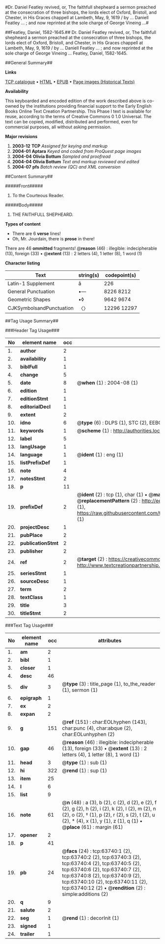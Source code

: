 #Dr. Daniel Featley revived, or, The faithfull shepheard a sermon preached at the consecration of three bishops, the lords elect of Oxford, Bristoll, and Chester, in His Graces chappell at Lambeth, May, 9, 1619 / by ... Daniell Featley ... ; and now reprinted at the sole charge of George Vineing ...#

##Featley, Daniel, 1582-1645.##
Dr. Daniel Featley revived, or, The faithfull shepheard a sermon preached at the consecration of three bishops, the lords elect of Oxford, Bristoll, and Chester, in His Graces chappell at Lambeth, May, 9, 1619 / by ... Daniell Featley ... ; and now reprinted at the sole charge of George Vineing ...
Featley, Daniel, 1582-1645.

##General Summary##

**Links**

[TCP catalogue](http://www.ota.ox.ac.uk/tcp/)  • 
[HTML](http://tei.it.ox.ac.uk/tcp/Texts-HTML/free/A41/A41006.html)  • 
[EPUB](http://tei.it.ox.ac.uk/tcp/Texts-EPUB/free/A41/A41006.epub) • 
[Page images (Historical Texts)](https://data.historicaltexts.jisc.ac.uk/view?pubId=eebo-12580774e&pageId=eebo-12580774e-63740-1)

**Availability**

This keyboarded and encoded edition of the
	       work described above is co-owned by the institutions
	       providing financial support to the Early English Books
	       Online Text Creation Partnership. This Phase I text is
	       available for reuse, according to the terms of Creative
	       Commons 0 1.0 Universal. The text can be copied,
	       modified, distributed and performed, even for
	       commercial purposes, all without asking permission.

**Major revisions**

1. __2003-12__ __TCP__ *Assigned for keying and markup*
1. __2004-01__ __Aptara__ *Keyed and coded from ProQuest page images*
1. __2004-04__ __Olivia Bottum__ *Sampled and proofread*
1. __2004-04__ __Olivia Bottum__ *Text and markup reviewed and edited*
1. __2004-07__ __pfs__ *Batch review (QC) and XML conversion*

##Content Summary##

#####Front#####

1. To the Courteous Reader.

#####Body#####

1. THE
FAITHFULL
SHEPHEARD.

**Types of content**

  * There are 6 **verse** lines!
  * Oh, Mr. Jourdain, there is **prose** in there!

There are 46 **ommitted** fragments! 
 @__reason__ (46) : illegible: indecipherable (13), foreign (33)  •  @__extent__ (13) : 2 letters (4), 1 letter (8), 1 word (1)

**Character listing**


|Text|string(s)|codepoint(s)|
|---|---|---|
|Latin-1 Supplement|â|226|
|General Punctuation|•—|8226 8212|
|Geometric Shapes|▪◊|9642 9674|
|CJKSymbolsandPunctuation|〈〉|12296 12297|

##Tag Usage Summary##

###Header Tag Usage###

|No|element name|occ|attributes|
|---|---|---|---|
|1.|__author__|2||
|2.|__availability__|1||
|3.|__biblFull__|1||
|4.|__change__|5||
|5.|__date__|8| @__when__ (1) : 2004-08 (1)|
|6.|__edition__|1||
|7.|__editionStmt__|1||
|8.|__editorialDecl__|1||
|9.|__extent__|2||
|10.|__idno__|6| @__type__ (6) : DLPS (1), STC (2), EEBO-CITATION (1), OCLC (1), VID (1)|
|11.|__keywords__|1| @__scheme__ (1) : http://authorities.loc.gov/ (1)|
|12.|__label__|5||
|13.|__langUsage__|1||
|14.|__language__|1| @__ident__ (1) : eng (1)|
|15.|__listPrefixDef__|1||
|16.|__note__|4||
|17.|__notesStmt__|2||
|18.|__p__|11||
|19.|__prefixDef__|2| @__ident__ (2) : tcp (1), char (1)  •  @__matchPattern__ (2) : ([0-9\-]+):([0-9IVX]+) (1), (.+) (1)  •  @__replacementPattern__ (2) : http://eebo.chadwyck.com/downloadtiff?vid=$1&page=$2 (1), https://raw.githubusercontent.com/textcreationpartnership/Texts/master/tcpchars.xml#$1 (1)|
|20.|__projectDesc__|1||
|21.|__pubPlace__|2||
|22.|__publicationStmt__|2||
|23.|__publisher__|2||
|24.|__ref__|2| @__target__ (2) : https://creativecommons.org/publicdomain/zero/1.0/ (1), http://www.textcreationpartnership.org/docs/. (1)|
|25.|__seriesStmt__|1||
|26.|__sourceDesc__|1||
|27.|__term__|2||
|28.|__textClass__|1||
|29.|__title__|3||
|30.|__titleStmt__|2||


###Text Tag Usage###

|No|element name|occ|attributes|
|---|---|---|---|
|1.|__am__|2||
|2.|__bibl__|1||
|3.|__closer__|1||
|4.|__desc__|46||
|5.|__div__|3| @__type__ (3) : title_page (1), to_the_reader (1), sermon (1)|
|6.|__epigraph__|1||
|7.|__ex__|2||
|8.|__expan__|2||
|9.|__g__|151| @__ref__ (151) : char:EOLhyphen (143), char:punc (4), char:abque (2), char:EOLunhyphen (2)|
|10.|__gap__|46| @__reason__ (46) : illegible: indecipherable (13), foreign (33)  •  @__extent__ (13) : 2 letters (4), 1 letter (8), 1 word (1)|
|11.|__head__|3| @__type__ (1) : sub (1)|
|12.|__hi__|322| @__rend__ (1) : sup (1)|
|13.|__item__|25||
|14.|__l__|6||
|15.|__list__|9||
|16.|__note__|61| @__n__ (48) : a (3), b (2), c (2), d (2), e (2), f (2), g (2), h (2), i (2), k (2), l (2), m (2), n (2), o (2), † (1), p (2), r (2), s (2), t (2), u (2), * (4), x (1), y (1), z (1), q (1)  •  @__place__ (61) : margin (61)|
|17.|__opener__|2||
|18.|__p__|41||
|19.|__pb__|24| @__facs__ (24) : tcp:63740:1 (2), tcp:63740:2 (2), tcp:63740:3 (2), tcp:63740:4 (2), tcp:63740:5 (2), tcp:63740:6 (2), tcp:63740:7 (2), tcp:63740:8 (2), tcp:63740:9 (2), tcp:63740:10 (2), tcp:63740:11 (2), tcp:63740:12 (2)  •  @__rendition__ (2) : simple:additions (2)|
|20.|__q__|9||
|21.|__salute__|2||
|22.|__seg__|1| @__rend__ (1) : decorInit (1)|
|23.|__signed__|1||
|24.|__trailer__|1||
